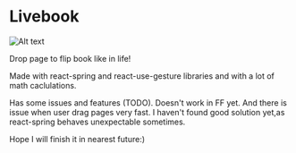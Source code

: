 # Livebook

![Alt text](screen.gif?raw=true "Livebook")

Drop page to flip book like in life! 

Made with react-spring and react-use-gesture libraries and with a lot of math caclulations.

Has some issues and features (TODO). 
Doesn't work in FF yet. And there is issue when user drag pages very fast. I haven't found good solution yet,as react-spring behaves unexpectable sometimes.

Hope I will finish it in nearest future:) 



